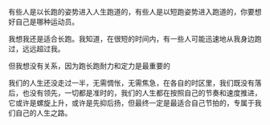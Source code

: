 有些人是以长跑的姿势进入人生跑道的，有些人是以短跑姿势进入跑道的，你要想好自己是哪种运动员。

我想我还是适合长跑。我知道，在很短的时间内，有一些人可能迅速地从我身边跑过，远远超过我。

但我想没有关系，因为跑长跑耐力和定力是最重要的


我们的人生还没走过一半，无需惆怅，无需焦急，在各自的时区里，我们既没有落后，也没有领先，一切都是准时的，我们的人生都在按照自己的节奏和速度推进，它或许是螺旋上升，或许是先抑后扬，但最终一定是最适合自己节拍的，专属于我们自己的人生之路。
